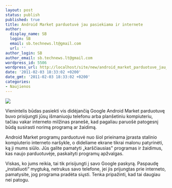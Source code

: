 ```yaml
---
layout: post
status: publish
published: true
title: Android Market parduotuvė jau pasiekiama ir internete
author:
  display_name: SB
  login: SB
  email: sb.technews.lt@gmail.com
  url: ''
author_login: SB
author_email: sb.technews.lt@gmail.com
wordpress_id: 5506
wordpress_url: http://localhost/site/new/android_market_parduotuve_jau_pasiekiama_ir_internete/
date: '2011-02-03 18:33:02 +0200'
date_gmt: '2011-02-03 18:33:02 +0200'
categories:
- Naujienos
---
```

<div class="imgright"><img src="http://technews.lt/upload/73870_Android-Market-Logo.jpg"  /></div>
<p>Vienintelis būdas pasiekti vis didėjančią Google Android Market parduotuvę buvo prisijungti jūsų išmaniuoju telefonu arba planšetiniu kompiuteriu, tačiau vakar interneto milžinas pranešė, kad pagaliau paruošė patogesnį būdą susirasti norimą programą ar žaidimą.</p>
<p>Android Market programų parduotuvė nuo šiol prieinama įprasta stalinio kompiuterio interneto naršykle, o dideliame ekrane tikrai malonu patyrinėti, ką ji mums siūlo. Jūs galite pamatyti „karščiausias" programas ir žaidimus, kas naujo parduotuvėje, paskaityti programų apžvalgas.</p>
<p>Viskas, ko jums reikia, tai tik prisijungti į savo Google paskyrą. Paspaudę „instaliuoti“ mygtuką, netrukus savo telefone, jei jis prijungtas prie interneto, pamatysite, jog programa pradėta siųsti. Tenka pripažinti, kad tai daugiau nei patogu.<br /></p>
